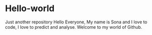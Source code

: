 # Hello-world
Just another repository
Hello Everyone,
My name is Sona and I love to code, I love to predict and analyse. 
Welcome to my world of Github.
